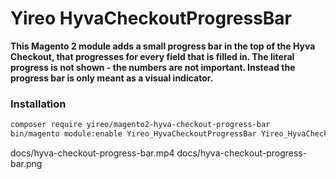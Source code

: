 # Yireo HyvaCheckoutProgressBar

**This Magento 2 module adds a small progress bar in the top of the Hyva Checkout, that progresses for every field that is filled in. The literal progress is not shown - the numbers are not important. Instead the progress bar is only meant as a visual indicator.**

### Installation
```bash
composer require yireo/magento2-hyva-checkout-progress-bar
bin/magento module:enable Yireo_HyvaCheckoutProgressBar Yireo_HyvaCheckoutUtils
```

docs/hyva-checkout-progress-bar.mp4
docs/hyva-checkout-progress-bar.png
